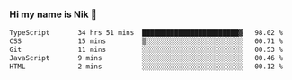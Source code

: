 ### Hi my name is Nik 👋

<!--
**NikDoe/NikDoe** is a ✨ _special_ ✨ repository because its `README.md` (this file) appears on your GitHub profile.

Here are some ideas to get you started:

- 🔭 I’m currently working on ...
- 🌱 I’m currently learning ...
- 👯 I’m looking to collaborate on ...
- 🤔 I’m looking for help with ...
- 💬 Ask me about ...
- 📫 How to reach me: ...
- 😄 Pronouns: ...
- ⚡ Fun fact: ...
-->

<!--START_SECTION:waka-->

```txt
TypeScript       34 hrs 51 mins  ████████████████████████▓   98.02 %
CSS              15 mins         ▒░░░░░░░░░░░░░░░░░░░░░░░░   00.71 %
Git              11 mins         ░░░░░░░░░░░░░░░░░░░░░░░░░   00.53 %
JavaScript       9 mins          ░░░░░░░░░░░░░░░░░░░░░░░░░   00.46 %
HTML             2 mins          ░░░░░░░░░░░░░░░░░░░░░░░░░   00.12 %
```

<!--END_SECTION:waka-->
